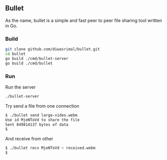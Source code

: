 ## Bullet

As the name, bullet is a simple and fast peer to peer file sharing tool written in Go.

### Build
```sh
git clone github.com/diwasrimal/bullet.git
cd bullet
go build ./cmd/bullet-server
go build ./cmd/bullet
```

### Run

Run the server
```sh
./bullet-server
```

Try send a file from one connection
```sh
$ ./bullet send large-video.webm
Use id MjeNToVd to share the file
Sent 849814137 bytes of data
$
```

And receive from other
```sh
$ ./bullet recv MjeNToVd > received.webm
$
```
